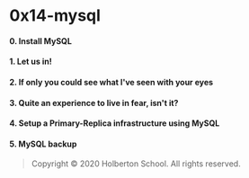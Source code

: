 # 0x14-mysql
#### 0. Install MySQL  
#### 1. Let us in!  
#### 2. If only you could see what I've seen with your eyes  
#### 3. Quite an experience to live in fear, isn't it?  
#### 4. Setup a Primary-Replica infrastructure using MySQL  
#### 5. MySQL backup  
> Copyright © 2020 Holberton School. All rights reserved.